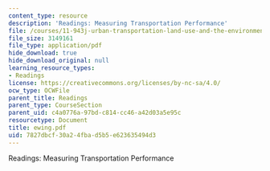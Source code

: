 ```yaml
---
content_type: resource
description: 'Readings: Measuring Transportation Performance'
file: /courses/11-943j-urban-transportation-land-use-and-the-environment-spring-2002/7827dbcf30a24fbad5b5e623635494d3_ewing.pdf
file_size: 3149161
file_type: application/pdf
hide_download: true
hide_download_original: null
learning_resource_types:
- Readings
license: https://creativecommons.org/licenses/by-nc-sa/4.0/
ocw_type: OCWFile
parent_title: Readings
parent_type: CourseSection
parent_uid: c4a0776a-97bd-c814-cc46-a42d03a5e95c
resourcetype: Document
title: ewing.pdf
uid: 7827dbcf-30a2-4fba-d5b5-e623635494d3
---
```

Readings: Measuring Transportation Performance